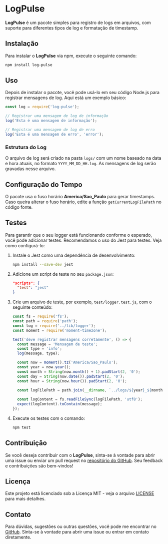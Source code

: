 # LogPulse

**LogPulse** é um pacote simples para registro de logs em arquivos, com suporte para diferentes tipos de log e formatação de timestamp.

## Instalação

Para instalar o **LogPulse** via npm, execute o seguinte comando:

```bash
npm install log-pulse
```

## Uso

Depois de instalar o pacote, você pode usá-lo em seu código Node.js para registrar mensagens de log. Aqui está um exemplo básico:

```javascript
const log = require('log-pulse');

// Registrar uma mensagem de log de informação
log('Esta é uma mensagem de informação');

// Registrar uma mensagem de log de erro
log('Esta é uma mensagem de erro', 'error');
```

### Estrutura do Log

O arquivo de log será criado na pasta `logs/` com um nome baseado na data e hora atuais, no formato `YYYY_MM_DD_HH.log`. As mensagens de log serão gravadas nesse arquivo.

## Configuração do Tempo

O pacote usa o fuso horário **America/Sao_Paulo** para gerar timestamps. Caso queira alterar o fuso horário, edite a função `getCurrentLogFilePath` no código fonte.

## Testes

Para garantir que o seu logger está funcionando conforme o esperado, você pode adicionar testes. Recomendamos o uso do Jest para testes. Veja como configurá-lo:

1. Instale o Jest como uma dependência de desenvolvimento:

   ```bash
   npm install --save-dev jest
   ```

2. Adicione um script de teste no seu `package.json`:

   ```json
   "scripts": {
     "test": "jest"
   }
   ```

3. Crie um arquivo de teste, por exemplo, `test/logger.test.js`, com o seguinte conteúdo:

   ```javascript
   const fs = require('fs');
   const path = require('path');
   const log = require('../lib/logger');
   const moment = require('moment-timezone');

   test('deve registrar mensagens corretamente', () => {
     const message = 'Mensagem de teste';
     const type = 'info';
     log(message, type);

     const now = moment().tz('America/Sao_Paulo');
     const year = now.year();
     const month = String(now.month() + 1).padStart(2, '0');
     const day = String(now.date()).padStart(2, '0');
     const hour = String(now.hour()).padStart(2, '0');
     
     const logFilePath = path.join(__dirname, `../logs/${year}_${month}_${day}_${hour}.log`);

     const logContent = fs.readFileSync(logFilePath, 'utf8');
     expect(logContent).toContain(message);
   });
   ```

4. Execute os testes com o comando:

   ```bash
   npm test
   ```

## Contribuição

Se você deseja contribuir com o **LogPulse**, sinta-se à vontade para abrir uma issue ou enviar um pull request no [repositório do GitHub](https://github.com/otaciobarbosa/log-pulse). Seu feedback e contribuições são bem-vindos!

## Licença

Este projeto está licenciado sob a Licença MIT - veja o arquivo [LICENSE](LICENSE) para mais detalhes.

## Contato

Para dúvidas, sugestões ou outras questões, você pode me encontrar no [GitHub](https://github.com/otaciobarbosa). Sinta-se à vontade para abrir uma issue ou entrar em contato diretamente.
